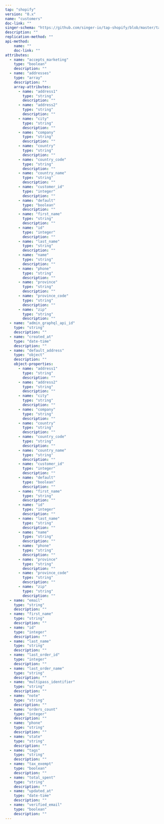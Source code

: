 ```yaml
---
tap: "shopify"
version: "0.x"
name: "customers"
doc-link: ""
singer-schema: "https://github.com/singer-io/tap-shopify/blob/master/tap_shopify/schemas/customers.json"
description: ""
replication-method: ""
api-method:
    name: ""
    doc-link: ""
attributes:
  - name: "accepts_marketing"
    type: "boolean"
    description: ""
  - name: "addresses"
    type: "array"
    description: ""
    array-attributes:
      - name: "address1"
        type: "string"
        description: ""
      - name: "address2"
        type: "string"
        description: ""
      - name: "city"
        type: "string"
        description: ""
      - name: "company"
        type: "string"
        description: ""
      - name: "country"
        type: "string"
        description: ""
      - name: "country_code"
        type: "string"
        description: ""
      - name: "country_name"
        type: "string"
        description: ""
      - name: "customer_id"
        type: "integer"
        description: ""
      - name: "default"
        type: "boolean"
        description: ""
      - name: "first_name"
        type: "string"
        description: ""
      - name: "id"
        type: "integer"
        description: ""
      - name: "last_name"
        type: "string"
        description: ""
      - name: "name"
        type: "string"
        description: ""
      - name: "phone"
        type: "string"
        description: ""
      - name: "province"
        type: "string"
        description: ""
      - name: "province_code"
        type: "string"
        description: ""
      - name: "zip"
        type: "string"
        description: ""
  - name: "admin_graphql_api_id"
    type: "string"
    description: ""
  - name: "created_at"
    type: "date-time"
    description: ""
  - name: "default_address"
    type: "object"
    description: ""
    object-properties:
      - name: "address1"
        type: "string"
        description: ""
      - name: "address2"
        type: "string"
        description: ""
      - name: "city"
        type: "string"
        description: ""
      - name: "company"
        type: "string"
        description: ""
      - name: "country"
        type: "string"
        description: ""
      - name: "country_code"
        type: "string"
        description: ""
      - name: "country_name"
        type: "string"
        description: ""
      - name: "customer_id"
        type: "integer"
        description: ""
      - name: "default"
        type: "boolean"
        description: ""
      - name: "first_name"
        type: "string"
        description: ""
      - name: "id"
        type: "integer"
        description: ""
      - name: "last_name"
        type: "string"
        description: ""
      - name: "name"
        type: "string"
        description: ""
      - name: "phone"
        type: "string"
        description: ""
      - name: "province"
        type: "string"
        description: ""
      - name: "province_code"
        type: "string"
        description: ""
      - name: "zip"
        type: "string"
        description: ""
  - name: "email"
    type: "string"
    description: ""
  - name: "first_name"
    type: "string"
    description: ""
  - name: "id"
    type: "integer"
    description: ""
  - name: "last_name"
    type: "string"
    description: ""
  - name: "last_order_id"
    type: "integer"
    description: ""
  - name: "last_order_name"
    type: "string"
    description: ""
  - name: "multipass_identifier"
    type: "string"
    description: ""
  - name: "note"
    type: "string"
    description: ""
  - name: "orders_count"
    type: "integer"
    description: ""
  - name: "phone"
    type: "string"
    description: ""
  - name: "state"
    type: "string"
    description: ""
  - name: "tags"
    type: "string"
    description: ""
  - name: "tax_exempt"
    type: "boolean"
    description: ""
  - name: "total_spent"
    type: "string"
    description: ""
  - name: "updated_at"
    type: "date-time"
    description: ""
  - name: "verified_email"
    type: "boolean"
    description: ""
---
```

